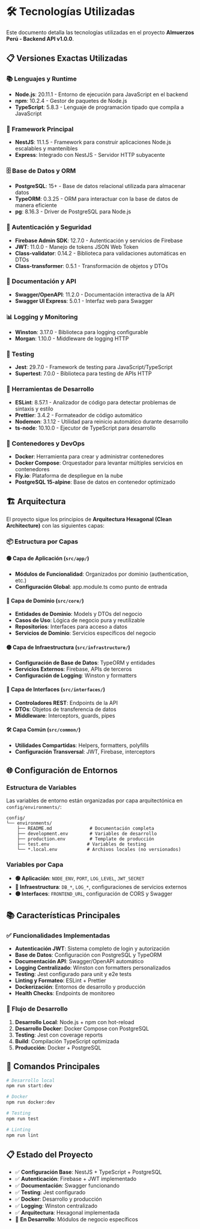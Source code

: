 # 🛠️ Tecnologías Utilizadas

Este documento detalla las tecnologías utilizadas en el proyecto **Almuerzos Perú - Backend API v1.0.0**.

## 📋 Versiones Exactas Utilizadas

### 📚 Lenguajes y Runtime

- **Node.js**: 20.11.1 - Entorno de ejecución para JavaScript en el backend
- **npm**: 10.2.4 - Gestor de paquetes de Node.js
- **TypeScript**: 5.8.3 - Lenguaje de programación tipado que compila a JavaScript

### 🔧 Framework Principal

- **NestJS**: 11.1.5 - Framework para construir aplicaciones Node.js escalables y mantenibles
- **Express**: Integrado con NestJS - Servidor HTTP subyacente

### 🗄️ Base de Datos y ORM

- **PostgreSQL**: 15+ - Base de datos relacional utilizada para almacenar datos
- **TypeORM**: 0.3.25 - ORM para interactuar con la base de datos de manera eficiente
- **pg**: 8.16.3 - Driver de PostgreSQL para Node.js

### 🔐 Autenticación y Seguridad

- **Firebase Admin SDK**: 12.7.0 - Autenticación y servicios de Firebase
- **JWT**: 11.0.0 - Manejo de tokens JSON Web Token
- **Class-validator**: 0.14.2 - Biblioteca para validaciones automáticas en DTOs
- **Class-transformer**: 0.5.1 - Transformación de objetos y DTOs

### 📝 Documentación y API

- **Swagger/OpenAPI**: 11.2.0 - Documentación interactiva de la API
- **Swagger UI Express**: 5.0.1 - Interfaz web para Swagger

### 📊 Logging y Monitoring

- **Winston**: 3.17.0 - Biblioteca para logging configurable
- **Morgan**: 1.10.0 - Middleware de logging HTTP

### 🧪 Testing

- **Jest**: 29.7.0 - Framework de testing para JavaScript/TypeScript
- **Supertest**: 7.0.0 - Biblioteca para testing de APIs HTTP

### 🔧 Herramientas de Desarrollo

- **ESLint**: 8.57.1 - Analizador de código para detectar problemas de sintaxis y estilo
- **Prettier**: 3.4.2 - Formateador de código automático
- **Nodemon**: 3.1.12 - Utilidad para reinicio automático durante desarrollo
- **ts-node**: 10.10.0 - Ejecutor de TypeScript para desarrollo

### 🐳 Contenedores y DevOps

- **Docker**: Herramienta para crear y administrar contenedores
- **Docker Compose**: Orquestador para levantar múltiples servicios en contenedores
- **Fly.io**: Plataforma de despliegue en la nube
- **PostgreSQL 15-alpine**: Base de datos en contenedor optimizado

## 🏗️ Arquitectura

El proyecto sigue los principios de **Arquitectura Hexagonal (Clean Architecture)** con las siguientes capas:

### 📦 Estructura por Capas

#### 🟢 Capa de Aplicación (`src/app/`)

- **Módulos de Funcionalidad**: Organizados por dominio (authentication, etc.)
- **Configuración Global**: app.module.ts como punto de entrada

#### 🔵 Capa de Dominio (`src/core/`)

- **Entidades de Dominio**: Models y DTOs del negocio
- **Casos de Uso**: Lógica de negocio pura y reutilizable
- **Repositorios**: Interfaces para acceso a datos
- **Servicios de Dominio**: Servicios específicos del negocio

#### 🟡 Capa de Infraestructura (`src/infrastructure/`)

- **Configuración de Base de Datos**: TypeORM y entidades
- **Servicios Externos**: Firebase, APIs de terceros
- **Configuración de Logging**: Winston y formatters

#### 🔴 Capa de Interfaces (`src/interfaces/`)

- **Controladores REST**: Endpoints de la API
- **DTOs**: Objetos de transferencia de datos
- **Middleware**: Interceptors, guards, pipes

#### 🛠️ Capa Común (`src/common/`)

- **Utilidades Compartidas**: Helpers, formatters, polyfills
- **Configuración Transversal**: JWT, Firebase, interceptors

## 🌐 Configuración de Entornos

### Estructura de Variables

Las variables de entorno están organizadas por capa arquitectónica en `config/environments/`:

```
config/
└── environments/
    ├── README.md              # Documentación completa
    ├── development.env        # Variables de desarrollo
    ├── production.env         # Template de producción
    ├── test.env              # Variables de testing
    └── *.local.env           # Archivos locales (no versionados)
```

### Variables por Capa

- **🟢 Aplicación**: `NODE_ENV`, `PORT`, `LOG_LEVEL`, `JWT_SECRET`
- **🔵 Infraestructura**: `DB_*`, `LOG_*`, configuraciones de servicios externos
- **🟡 Interfaces**: `FRONTEND_URL`, configuración de CORS y Swagger

## 📚 Características Principales

### ✅ Funcionalidades Implementadas

- **Autenticación JWT**: Sistema completo de login y autorización
- **Base de Datos**: Configuración con PostgreSQL y TypeORM
- **Documentación API**: Swagger/OpenAPI automático
- **Logging Centralizado**: Winston con formatters personalizados
- **Testing**: Jest configurado para unit y e2e tests
- **Linting y Formateo**: ESLint + Prettier
- **Dockerización**: Entornos de desarrollo y producción
- **Health Checks**: Endpoints de monitoreo

### 🔄 Flujo de Desarrollo

1. **Desarrollo Local**: Node.js + npm con hot-reload
2. **Desarrollo Docker**: Docker Compose con PostgreSQL
3. **Testing**: Jest con coverage reports
4. **Build**: Compilación TypeScript optimizada
5. **Producción**: Docker + PostgreSQL

## 🚀 Comandos Principales

```bash
# Desarrollo local
npm run start:dev

# Docker
npm run docker:dev

# Testing
npm run test

# Linting
npm run lint
```

## 📋 Estado del Proyecto

- ✅ **Configuración Base**: NestJS + TypeScript + PostgreSQL
- ✅ **Autenticación**: Firebase + JWT implementado
- ✅ **Documentación**: Swagger funcionando
- ✅ **Testing**: Jest configurado
- ✅ **Docker**: Desarrollo y producción
- ✅ **Logging**: Winston centralizado
- ✅ **Arquitectura**: Hexagonal implementada
- 🔄 **En Desarrollo**: Módulos de negocio específicos
